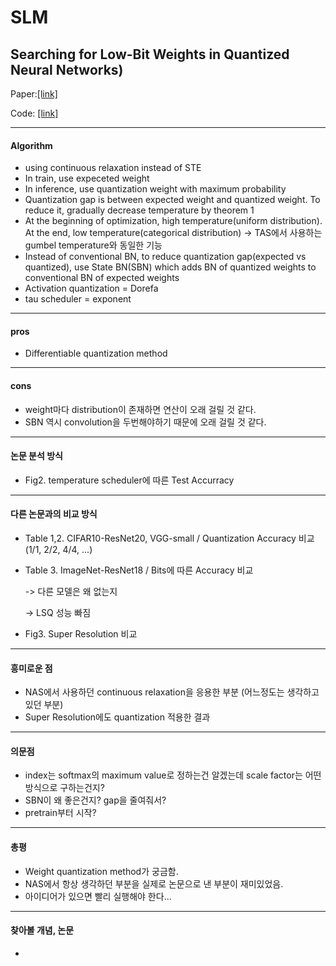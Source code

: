 # SLM
## Searching for Low-Bit Weights in Quantized Neural Networks)
Paper:[[link]](https://proceedings.neurips.cc/paper/2020/file/2a084e55c87b1ebcdaad1f62fdbbac8e-Paper.pdf)

Code: [[link]](https://github.com/huawei-noah/Binary-Neural-Networks/tree/main/SLB)
- - -
#### Algorithm
- using continuous relaxation instead of STE
- In train, use expeceted weight
- In inference, use quantization weight with maximum probability
- Quantization gap is between expected weight and quantized weight. To reduce it, gradually decrease temperature by theorem 1
- At the beginning of optimization, high temperature(uniform distribution). At the end, low temperature(categorical distribution) -> TAS에서 사용하는 gumbel temperature와 동일한 기능
- Instead of conventional BN, to reduce quantization gap(expected vs quantized), use State BN(SBN) which adds BN of quantized weights to conventional BN of expected weights
- Activation quantization = Dorefa
- tau scheduler = exponent
- - -
#### pros
- Differentiable quantization method
- - -
#### cons
- weight마다 distribution이 존재하면 연산이 오래 걸릴 것 같다.
- SBN 역시 convolution을 두번해야하기 때문에 오래 걸릴 것 같다.
- - -
#### 논문 분석 방식
- Fig2. temperature scheduler에 따른 Test Accurracy
- - -
#### 다른 논문과의 비교 방식
- Table 1,2. CIFAR10-ResNet20, VGG-small / Quantization Accuracy 비교(1/1, 2/2, 4/4, ...)
- Table 3. ImageNet-ResNet18 / Bits에 따른 Accuracy 비교

  -> 다른 모델은 왜 없는지
  
  -> LSQ 성능 빠짐
- Fig3. Super Resolution 비교 
- - -
#### 흥미로운 점
- NAS에서 사용하던 continuous relaxation을 응용한 부분 (어느정도는 생각하고 있던 부분)
- Super Resolution에도 quantization 적용한 결과
- - -
#### 의문점
- index는 softmax의 maximum value로 정하는건 알겠는데 scale factor는 어떤 방식으로 구하는건지?
- SBN이 왜 좋은건지? gap을 줄여줘서?
- pretrain부터 시작?
- - -
#### 총평
- Weight quantization method가 궁금함.
- NAS에서 항상 생각하던 부분을 실제로 논문으로 낸 부분이 재미있었음.
- 아이디어가 있으면 빨리 실행해야 한다...
- - -
#### 찾아볼 개념, 논문
- 

